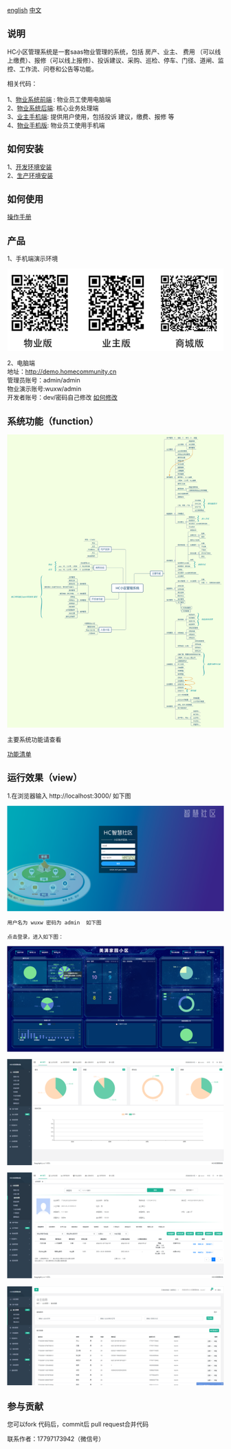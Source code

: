 [english](Readme_en.md) [中文](Readme_cn.md)
## 说明
 HC小区管理系统是一套saas物业管理的系统，包括 房产、业主、 费用 （可以线上缴费）、报修（可以线上报修）、投诉建议、采购、巡检、停车、门径、道闸、监控、工作流、问卷和公告等功能。
 
 相关代码：<br/><br/>
 1、[物业系统前端](https://gitee.com/java110/MicroCommunityWeb) : 物业员工使用电脑端<br/>
 2、[物业系统后端](https://gitee.com/wuxw7/MicroCommunity): 核心业务处理端<br/>
 3、[业主手机端](https://gitee.com/java110/WechatOwnerService): 提供用户使用，包括投诉 建议，缴费、报修 等<br/>
 4、[物业手机版](https://gitee.com/java110/PropertyApp): 物业员工使用手机端<br/>

## 如何安装

1、[开发环境安装](docs/installHcDev.md) <br/>
2、[生产环境安装](docs/installHcProd.md)<br/>

## 如何使用

[操作手册](http://bbs.homecommunity.cn/document.html?docId=102022031484710001)

   
## 产品

1、手机端演示环境

   ![image](docs/img/hc.png)

2、电脑端<br/>
地址：http://demo.homecommunity.cn <br/>
管理员账号：admin/admin<br/>
物业演示账号:wuxw/admin<br/>
开发者账号：dev/密码自己修改 [如何修改](http://bbs.homecommunity.cn/pages/bbs/topic.html?topicId=102021110520080050)
    
## 系统功能（function） 

   ![image](docs/img/func.png)
   
   主要系统功能请查看
     
   [功能清单](http://bbs.homecommunity.cn/pages/bbs/topic.html?topicId=102022042459860343)
  
## 运行效果（view）
1.在浏览器输入 http://localhost:3000/ 如下图

![image](docs/img/login.png)

    用户名为 wuxw 密码为 admin  如下图

    点击登录，进入如下图：

![image](docs/img/0004.png)

![image](docs/img/index.png)

![image](docs/img/business.png)

![image](docs/img/owner.png)


## 参与贡献

您可以fork 代码后，commit后 pull request合并代码

联系作者：17797173942（微信号）



